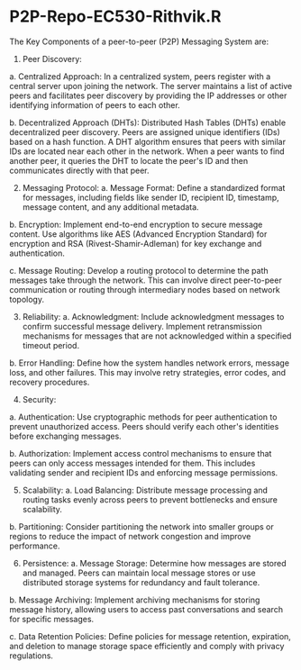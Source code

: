 # P2P-Repo-EC530-Rithvik.R
The Key Components of a peer-to-peer (P2P) Messaging System are:

1. Peer Discovery:

  a. Centralized Approach: In a centralized system, peers register with a central server upon joining the network. The server maintains a list of active peers and facilitates peer discovery by providing the IP addresses     or other identifying information of peers to each other.
  
  b. Decentralized Approach (DHTs): Distributed Hash Tables (DHTs) enable decentralized peer discovery. Peers are assigned unique identifiers (IDs) based on a hash function. A DHT algorithm ensures that peers with similar   IDs are located near each other in the network. When a peer wants to find another peer, it queries the DHT to locate the peer's ID and then communicates directly with that peer.

2. Messaging Protocol:
  a. Message Format: Define a standardized format for messages, including fields like sender ID, recipient ID, timestamp, message content, and any additional metadata.
  
  b. Encryption: Implement end-to-end encryption to secure message content. Use algorithms like AES (Advanced Encryption Standard) for encryption and RSA (Rivest-Shamir-Adleman) for key exchange and authentication.
  
  c. Message Routing: Develop a routing protocol to determine the path messages take through the network. This can involve direct peer-to-peer communication or routing through intermediary nodes based on network topology.

3. Reliability:
  a. Acknowledgment: Include acknowledgment messages to confirm successful message delivery. Implement retransmission mechanisms for messages that are not acknowledged within a specified timeout period.
  
  b. Error Handling: Define how the system handles network errors, message loss, and other failures. This may involve retry strategies, error codes, and recovery procedures.

4. Security:

  a. Authentication: Use cryptographic methods for peer authentication to prevent unauthorized access. Peers should verify each other's identities before exchanging messages.
  
  b. Authorization: Implement access control mechanisms to ensure that peers can only access messages intended for them. This includes validating sender and recipient IDs and enforcing message permissions.

5. Scalability:
  a. Load Balancing: Distribute message processing and routing tasks evenly across peers to prevent bottlenecks and ensure scalability.
  
  b. Partitioning: Consider partitioning the network into smaller groups or regions to reduce the impact of network congestion and improve performance.

6. Persistence:
  a. Message Storage: Determine how messages are stored and managed. Peers can maintain local message stores or use distributed storage systems for redundancy and fault tolerance.
  
  b. Message Archiving: Implement archiving mechanisms for storing message history, allowing users to access past conversations and search for specific messages.
  
  c. Data Retention Policies: Define policies for message retention, expiration, and deletion to manage storage space efficiently and comply with privacy regulations.

